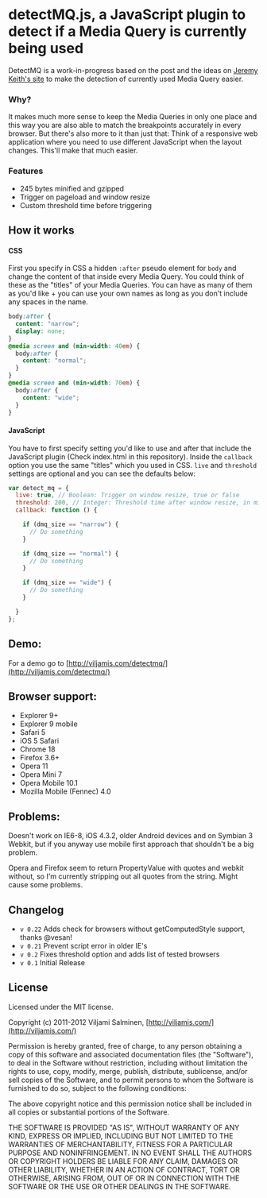 # detectMQ.js, a JavaScript plugin to detect if a Media Query is currently being used
DetectMQ is a work-in-progress based on the post and the ideas on [Jeremy Keith's site](http://adactio.com/journal/5429/) to make the detection of currently used Media Query easier.

### Why?
It makes much more sense to keep the Media Queries in only one place and this way you are also able to match the breakpoints accurately in every browser. But there's also more to it than just that: Think of a responsive web application where you need to use different JavaScript when the layout changes. This'll make that much easier.

### Features
 * 245 bytes minified and gzipped
 * Trigger on pageload and window resize
 * Custom threshold time before triggering

## How it works

#### CSS
First you specify in CSS a hidden `:after` pseudo element for `body` and change the content of that inside every Media Query. You could think of these as the "titles" of your Media Queries. You can have as many of them as you'd like + you can use your own names as long as you don't include any spaces in the name.

```css
body:after {
  content: "narrow";
  display: none;
}
@media screen and (min-width: 40em) {
  body:after {
    content: "normal";
  }
}
@media screen and (min-width: 70em) {
  body:after {
    content: "wide";
  }
}
```

#### JavaScript
You have to first specify setting you'd like to use and after that include the JavaScript plugin (Check index.html in this repository). Inside the `callback` option you use the same "titles" which you used in CSS. `live` and `threshold` settings are optional and you can see the defaults below:

```javascript
var detect_mq = {
  live: true, // Boolean: Trigger on window resize, true or false
  threshold: 200, // Integer: Threshold time after window resize, in milliseconds
  callback: function () {

    if (dmq_size == "narrow") {
      // Do something
    }

    if (dmq_size == "normal") {
      // Do something
    }

    if (dmq_size == "wide") {
      // Do something
    }

  }
};
```

## Demo:
For a demo go to [http://viljamis.com/detectmq/](http://viljamis.com/detectmq/)

## Browser support:
 * Explorer 9+
 * Explorer 9 mobile
 * Safari 5
 * iOS 5 Safari
 * Chrome 18
 * Firefox 3.6+
 * Opera 11
 * Opera Mini 7
 * Opera Mobile 10.1
 * Mozilla Mobile (Fennec) 4.0

## Problems:
Doesn't work on IE6-8, iOS 4.3.2, older Android devices and on Symbian 3 Webkit, but if you anyway use mobile first approach that shouldn't be a big problem.

Opera and Firefox seem to return PropertyValue with quotes and webkit without, so I'm currently stripping out all quotes from the string. Might cause some problems.

## Changelog
* `v 0.22` Adds check for browsers without getComputedStyle support, thanks @vesan!
* `v 0.21` Prevent script error in older IE's
* `v 0.2` Fixes threshold option and adds list of tested browsers
* `v 0.1` Initial Release

## License
Licensed under the MIT license.

Copyright (c) 2011-2012 Viljami Salminen, [http://viljamis.com/](http://viljamis.com/)

Permission is hereby granted, free of charge, to any person obtaining a copy of this software and associated documentation files (the "Software"), to deal in the Software without restriction, including without limitation the rights to use, copy, modify, merge, publish, distribute, sublicense, and/or sell copies of the Software, and to permit persons to whom the Software is furnished to do so, subject to the following conditions:

The above copyright notice and this permission notice shall be included in all copies or substantial portions of the Software.

THE SOFTWARE IS PROVIDED "AS IS", WITHOUT WARRANTY OF ANY KIND, EXPRESS OR IMPLIED, INCLUDING BUT NOT LIMITED TO THE WARRANTIES OF MERCHANTABILITY, FITNESS FOR A PARTICULAR PURPOSE AND NONINFRINGEMENT. IN NO EVENT SHALL THE AUTHORS OR COPYRIGHT HOLDERS BE LIABLE FOR ANY CLAIM, DAMAGES OR OTHER LIABILITY, WHETHER IN AN ACTION OF CONTRACT, TORT OR OTHERWISE, ARISING FROM, OUT OF OR IN CONNECTION WITH THE SOFTWARE OR THE USE OR OTHER DEALINGS IN THE SOFTWARE.
